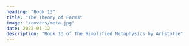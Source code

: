 ```yaml
---
heading: "Book 13"
title: "The Theory of Forms"
image: "/covers/meta.jpg"
date: 2022-01-12
description: "Book 13 of The Simplified Metaphysics by Aristotle"
---
```


